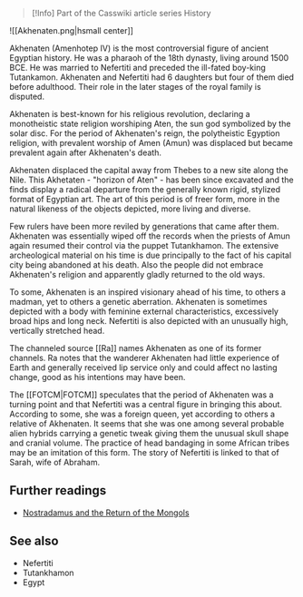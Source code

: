 > [!Info] Part of the Casswiki article series History

![[Akhenaten.png|hsmall center]]

Akhenaten (Amenhotep IV) is the most controversial figure of ancient Egyptian history. He was a pharaoh of the 18th dynasty, living around 1500 BCE. He was married to Nefertiti and preceded the ill-fated boy-king Tutankamon. Akhenaten and Nefertiti had 6 daughters but four of them died before adulthood. Their role in the later stages of the royal family is disputed.

Akhenaten is best-known for his religious revolution, declaring a monotheistic state religion worshiping Aten, the sun god symbolized by the solar disc. For the period of Akhenaten's reign, the polytheistic Egyption religion, with prevalent worship of Amen (Amun) was displaced but became prevalent again after Akhenaten's death.

Akhenaten displaced the capital away from Thebes to a new site along the Nile. This Akhetaten - "horizon of Aten" - has been since excavated and the finds display a radical departure from the generally known rigid, stylized format of Egyptian art. The art of this period is of freer form, more in the natural likeness of the objects depicted, more living and diverse.

Few rulers have been more reviled by generations that came after them. Akhenaten was essentially wiped off the records when the priests of Amun again resumed their control via the puppet Tutankhamon. The extensive archeological material on his time is due principally to the fact of his capital city being abandoned at his death. Also the people did not embrace Akhenaten's religion and apparently gladly returned to the old ways.

To some, Akhenaten is an inspired visionary ahead of his time, to others a madman, yet to others a genetic aberration. Akhenaten is sometimes depicted with a body with feminine external characteristics, excessively broad hips and long neck. Nefertiti is also depicted with an unusually high, vertically stretched head.

The channeled source [[Ra]] names Akhenaten as one of its former channels. Ra notes that the wanderer Akhenaten had little experience of Earth and generally received lip service only and could affect no lasting change, good as his intentions may have been.

The [[FOTCM|FOTCM]] speculates that the period of Akhenaten was a turning point and that Nefertiti was a central figure in bringing this about. According to some, she was a foreign queen, yet according to others a relative of Akhenaten. It seems that she was one among several probable alien hybrids carrying a genetic tweak giving them the unusual skull shape and cranial volume. The practice of head bandaging in some African tribes may be an imitation of this form. The story of Nefertiti is linked to that of Sarah, wife of Abraham.

Further readings
----------------

*   [Nostradamus and the Return of the Mongols](http://cassiopaea.org/2012/01/31/jupiter-nostradamus-edgar-cayce-and-the-return-of-the-mongols-part-1/)

See also
--------

*   Nefertiti
*   Tutankhamon
*   Egypt